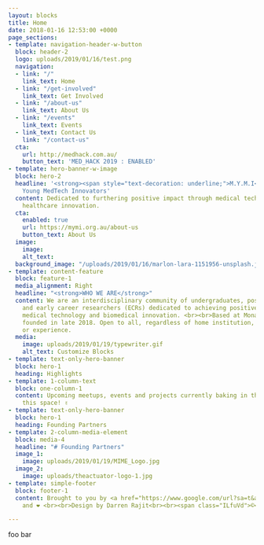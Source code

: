 ```yaml
---
layout: blocks
title: Home
date: 2018-01-16 12:53:00 +0000
page_sections:
- template: navigation-header-w-button
  block: header-2
  logo: uploads/2019/01/16/test.png
  navigation:
  - link: "/"
    link_text: Home
  - link: "/get-involved"
    link_text: Get Involved
  - link: "/about-us"
    link_text: About Us
  - link: "/events"
    link_text: Events
  - link_text: Contact Us
    link: "/contact-us"
  cta:
    url: http://medhack.com.au/
    button_text: 'MED_HACK 2019 : ENABLED'
- template: hero-banner-w-image
  block: hero-2
  headline: '<strong><span style="text-decoration: underline;">M.Y.M.I</span></strong><br>Monash
    Young MedTech Innovators'
  content: Dedicated to furthering positive impact through medical technology and
    healthcare innovation.
  cta:
    enabled: true
    url: https://mymi.org.au/about-us
    button_text: About Us
  image:
    image: 
    alt_text: 
  background_image: "/uploads/2019/01/16/marlon-lara-1151956-unsplash.jpg"
- template: content-feature
  block: feature-1
  media_alignment: Right
  headline: "<strong>WHO WE ARE</strong>"
  content: We are an interdisciplinary community of undergraduates, postgraduates
    and early career researchers (ECRs) dedicated to achieving positive impact through
    medical technology and biomedical innovation. <br><br>Based at Monash University,
    founded in late 2018. Open to all, regardless of home institution, discipline
    or experience.
  media:
    image: uploads/2019/01/19/typewriter.gif
    alt_text: Customize Blocks
- template: text-only-hero-banner
  block: hero-1
  heading: Highlights
- template: 1-column-text
  block: one-column-1
  content: Upcoming meetups, events and projects currently baking in the oven. Watch
    this space! ✌️
- template: text-only-hero-banner
  block: hero-1
  heading: Founding Partners
- template: 2-column-media-element
  block: media-4
  headline: "# Founding Partners"
  image_1:
    image: uploads/2019/01/19/MIME_Logo.jpg
  image_2:
    image: uploads/theactuator-logo-1.jpg
- template: simple-footer
  block: footer-1
  content: Brought to you by <a href="https://www.google.com/url?sa=t&amp;rct=j&amp;q=&amp;esrc=s&amp;source=web&amp;cd=1&amp;ved=2ahUKEwin6oDO6_jfAhU5JrkGHTYaBOIQFjAAegQIWxAB&amp;url=https%3A%2F%2Femojipedia.org%2Fhot-beverage%2F&amp;usg=AOvVaw0KJlePCXwWJuOaMjwfX5yf">☕</a>
    and ❤️ <br><br>Design by Darren Rajit<br><br><span class="ILfuVd">©</span>  MYMI

---
```

foo bar